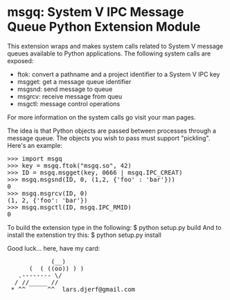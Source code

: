 msgq: System V IPC Message Queue Python Extension Module
========================================================

This extension wraps and makes system calls related to System V message queues 
available to Python applications. The following system calls are exposed:

- ftok: convert a pathname and a project identifier to a System V IPC key
- msgget: get a message queue identifier
- msgsnd: send message to queue
- msgrcv: receive message from queu
- msgctl: message control operations

For more information on the system calls go visit your man pages.

The idea is that Python objects are passed between processes through a message 
queue. The objects you wish to pass must support "pickling". Here's an example:
<pre>
>>> import msgq
>>> key = msgq.ftok("msgq.so", 42)
>>> ID = msgq.msgget(key, 0666 | msgq.IPC_CREAT)
>>> msgq.msgsnd(ID, 0, (1,2, {'foo' : 'bar'}))
0
>>> msgq.msgrcv(ID, 0)
(1, 2, {'foo': 'bar'})
>>> msgq.msgctl(ID, msgq.IPC_RMID)
0
</pre>

To build the extension type in the following:
$ python setup.py build
And to install the extenstion try this:
$ python setup.py install


Good luck... here, have my card:
<pre>
            (__)
      (  ( ((oo)) ) )
   .-------- \/
  / //_____ //  
 * ^^      ^^  lars.djerf@gmail.com
</pre>
